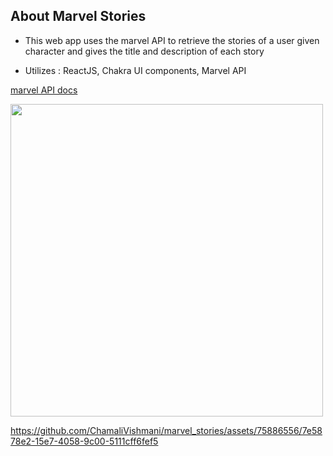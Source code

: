 ## About Marvel Stories

- This web app uses the marvel API to retrieve the stories of a user given character and gives the title and description of each story

- Utilizes : ReactJS, Chakra UI components, Marvel API

[marvel API docs](https://developer.marvel.com/docs)

<img src="https://github.com/ChamaliVishmani/marvel_stories/assets/75886556/8d34def8-8212-46fb-8f06-37c204854110" width="500">

https://github.com/ChamaliVishmani/marvel_stories/assets/75886556/7e5878e2-15e7-4058-9c00-5111cff6fef5

